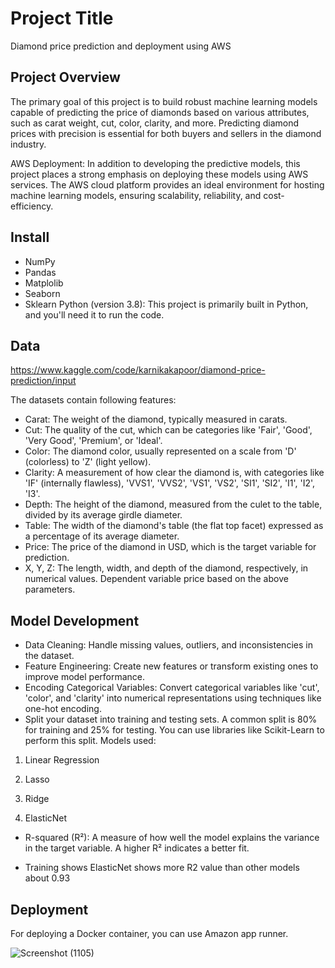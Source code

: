 # Project Title

Diamond price prediction and deployment using AWS

## Project Overview
The primary goal of this project is to build robust machine learning models capable of predicting the price of diamonds based on various attributes, such as carat weight, cut, color, clarity, and more. Predicting diamond prices with precision is essential for both buyers and sellers in the diamond industry.

AWS Deployment: In addition to developing the predictive models, this project places a strong emphasis on deploying these models using AWS services. The AWS cloud platform provides an ideal environment for hosting machine learning models, ensuring scalability, reliability, and cost-efficiency.
## Install
* NumPy
* Pandas
* Matplolib
* Seaborn
* Sklearn
Python (version 3.8): This project is primarily built in Python, and you'll need it to run the code.
## Data
https://www.kaggle.com/code/karnikakapoor/diamond-price-prediction/input

The datasets contain following features:
* Carat: The weight of the diamond, typically measured in carats.
* Cut: The quality of the cut, which can be categories like 'Fair', 'Good', 'Very Good', 'Premium', or 'Ideal'.
* Color: The diamond color, usually represented on a scale from 'D' (colorless) to 'Z' (light yellow).
* Clarity: A measurement of how clear the diamond is, with categories like 'IF' (internally flawless), 'VVS1', 'VVS2', 'VS1', 'VS2', 'SI1', 'SI2', 'I1', 'I2', 'I3'.
* Depth: The height of the diamond, measured from the culet to the table, divided by its average girdle diameter.
* Table: The width of the diamond's table (the flat top facet) expressed as a percentage of its average diameter.
* Price: The price of the diamond in USD, which is the target variable for prediction.
* X, Y, Z: The length, width, and depth of the diamond, respectively, in numerical values.
Dependent variable price based on the above parameters.
## Model Development
* Data Cleaning: Handle missing values, outliers, and inconsistencies in the dataset.
* Feature Engineering: Create new features or transform existing ones to improve model performance.
* Encoding Categorical Variables: Convert categorical variables like 'cut', 'color', and 'clarity' into numerical representations using techniques like one-hot encoding.
* Split your dataset into training and testing sets. A common split is 80% for training and 25% for testing. You can use libraries like Scikit-Learn to perform this split.
Models used:

1. Linear Regression

2. Lasso

3. Ridge

4. ElasticNet

* R-squared (R²): A measure of how well the model explains the variance in the target variable. A higher R² indicates a better fit.

* Training shows ElasticNet shows more R2 value than other models about 0.93


## Deployment
For deploying a Docker container, you can use Amazon app runner.

![Screenshot (1105)](https://github.com/chittettu/Diamond-Price-prediction/assets/105189151/7c1c1834-b491-43e8-89ab-e1f4d70eecea)


```
